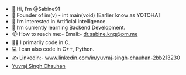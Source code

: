 - 👋 Hi, I’m @Sabine91
- 🏢 Founder of im(v) - int main(void) [Earlier know as YOTOHA]
- 👀 I’m interested in Artificial intelligence.
- 🌱 I’m currently learning Backend Development.
- 📫 How to reach me:-
  Email:- dr.sabine.kng@pm.me
- 👨‍💻 I primarily code in C.
- 💻 I can also code in C++, Python.
- ✍️ Linkedin:- www.linkedin.com/in/yuvraj-singh-chauhan-2bb213230
- <div class="badge-base LI-profile-badge" data-locale="en_US" data-size="large" data-theme="dark" data-type="HORIZONTAL" data-vanity="yuvraj-singh-chauhan-2bb213230" data-version="v1"><a class="badge-base__link LI-simple-link" href="https://in.linkedin.com/in/yuvraj-singh-chauhan-2bb213230?trk=profile-badge">Yuvraj Singh Chauhan</a></div>
              
<!---
Sabine91/Sabine91 is a ✨ special ✨ repository because its `README.md` (this file) appears on your GitHub profile.
You can click the Preview link to take a look at your changes.
--->
